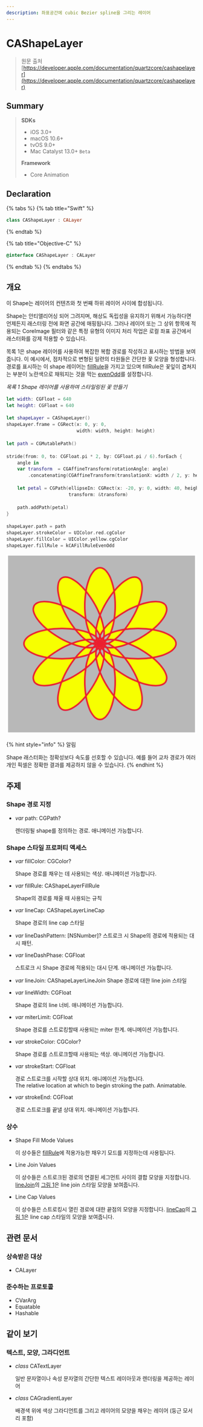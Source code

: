 ```yaml
---
description: 좌표공간에 cubic Bezier spline을 그리는 레이어
---
```


# CAShapeLayer

> 원문 출처  
> [https://developer.apple.com/documentation/quartzcore/cashapelayer](https://developer.apple.com/documentation/quartzcore/cashapelayer)

## Summary

> **SDKs**
>
> * iOS 3.0+
> * macOS 10.6+
> * tvOS 9.0+
> * Mac Catalyst 13.0+ `Beta`
>
> **Framework**
>
> * Core Animation

## Declaration

{% tabs %}
{% tab title="Swift" %}
```swift
class CAShapeLayer : CALayer
```
{% endtab %}

{% tab title="Objective-C" %}
```objectivec
@interface CAShapeLayer : CALayer
```
{% endtab %}
{% endtabs %}

## 개요

이 Shape는 레이어의 컨텐츠와 첫 번째 하위 레이어 사이에 합성됩니다.

Shape는 안티앨리어싱 되어 그려지며, 해상도 독립성을 유지하기 위해서 가능하다면 언제든지 래스터링 전에 화면 공간에 매핑됩니다. 그러나 레이어 또는 그 상위 항목에 적용되는 CoreImage 필터와 같은 특정 유형의 이미지 처리 작업은 로컬 좌표 공간에서 래스터화를 강제 적용할 수 있습니다.

목록 1은 shape 레이어를 사용하여 복잡한 복합 경로를 작성하고 표시하는 방법을 보여줍니다. 이 예시에서, 점차적으로 변형된 일련의 타원들은 간단한 꽃 모양을 형성합니다. 경로를 표시하는 이 shape 레이어는 [fillRule](../../etc/not-found.md)을 가지고 있으며 fillRule은 꽃잎이 겹쳐지는 부분이 노란색으로 채워지는 것을 막는 [evenOdd](../../etc/not-found.md)를 설정합니다.

_목록 1 Shape 레이어를 사용하여 스타일링된 꽃 만들기_

```swift
let width: CGFloat = 640
let height: CGFloat = 640
     
let shapeLayer = CAShapeLayer()
shapeLayer.frame = CGRect(x: 0, y: 0,
                          width: width, height: height)
     
let path = CGMutablePath()
     
stride(from: 0, to: CGFloat.pi * 2, by: CGFloat.pi / 6).forEach {
    angle in 
    var transform  = CGAffineTransform(rotationAngle: angle)
        .concatenating(CGAffineTransform(translationX: width / 2, y: height / 2))
    
    let petal = CGPath(ellipseIn: CGRect(x: -20, y: 0, width: 40, height: 100),
                       transform: &transform)
    
    path.addPath(petal)
}
    
shapeLayer.path = path
shapeLayer.strokeColor = UIColor.red.cgColor
shapeLayer.fillColor = UIColor.yellow.cgColor
shapeLayer.fillRule = kCAFillRuleEvenOdd
```



![&#xADF8;&#xB9BC; 1 Shape &#xB808;&#xC774;&#xC5B4;&#xC5D0; &#xD45C;&#xC2DC;&#xB418;&#xB294; &#xBCF5;&#xD569; &#xACBD;&#xB85C;](../../.gitbook/assets/image%20%281%29.png)

{% hint style="info" %}
알림

Shape 래스터화는 정확성보다 속도를 선호할 수 있습니다. 예를 들어 교차 경로가 여러 개인 픽셀은 정확한 결과를 제공하지 않을 수 있습니다.
{% endhint %}

## 주제 <a id="topics"></a>

### Shape 경로 지정 <a id="specifying-the-shape-path"></a>

* _var_ path: CGPath?

  렌더링될 shape를 정의하는 경로. 애니메이션 가능합니다.

### Shape 스타일 프로퍼티 액세스 <a id="accessing-shape-style-properties"></a>

* _var_ fillColor: CGColor?

  Shape 경로를 채우는 데 사용되는 색상. 애니메이션 가능합니다.

* _var_ fillRule: CAShapeLayerFillRule

  Shape의 경로를 채울 때 사용되는 규칙

* _var_ lineCap: CAShapeLayerLineCap

  Shape 경로의 line cap 스타일

* _var_ lineDashPattern: \[NSNumber\]? 스트로크 시 Shape의 경로에 적용되는 대시 패턴.
* _var_ lineDashPhase: CGFloat

  스트로크 시 Shape 경로에 적용되는 대시 단계. 애니메이션 가능합니다.

* _var_ lineJoin: CAShapeLayerLineJoin Shape 경로에 대한 line join 스타일
* _var_ lineWidth: CGFloat

  Shape 경로의 line 너비. 애니메이션 가능합니다.

* _var_ miterLimit: CGFloat

  Shape 경로를 스트로킹할때 사용되는 miter 한계. 애니메이션 가능합니다.

* _var_ strokeColor: CGColor?

  Shape 경로를 스트로크할때 사용되는 색상. 애니메이션 가능합니다.

* _var_ strokeStart: CGFloat

  경로 스트로크를 시작할 상대 위치. 애니메이션 가능합니다.  
  The relative location at which to begin stroking the path. Animatable.

* _var_ strokeEnd: CGFloat

  경로 스트로크를 끝낼 상대 위치. 애니메이션 가능합니다.

### 상수 <a id="constants"></a>

* Shape Fill Mode Values

  이 상수들은 [fillRule](../../etc/not-found.md)에 적용가능한 채우기 모드를 지정하는데 사용됩니다.

* Line Join Values

  이 상수들은 스트로크된 경로의 연결된 세그먼트 사이의 결합 모양을 지정합니다. [lineJoin](../../etc/not-found.md)의 [그림 1](../../etc/not-found.md)은 line join 스타일 모양을 보여줍니다.

* Line Cap Values

  이 상수들은 스트로킹시 열린 경로에 대한 끝점의 모양을 지정합니다. [lineCap](../../etc/not-found.md)의 [그림 1](../../etc/not-found.md)은 line cap 스타일의 모양을 보여줍니다.

## 관련 문서

### 상속받은 대상 <a id="inherits-from"></a>

* CALayer

### 준수하는 프로토콜 <a id="conforms-to"></a>

* CVarArg
* Equatable
* Hashable

## 같이 보기 <a id="see-also"></a>

### 텍스트, 모양, 그라디언트 <a id="text-shapes-and-gradients"></a>

* _class_ CATextLayer

  일반 문자열이나 속성 문자열의 간단한 텍스트 레이아웃과 렌더링을 제공하는 레이어

* _class_ CAGradientLayer

  배경색 위에 색상 그라디언트를 그리고 레이어의 모양을 채우는 레이어 \(둥근 모서리 포함\)


